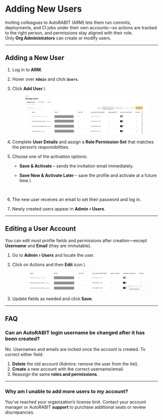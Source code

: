 # Adding New Users

Inviting colleagues to AutoRABIT (ARM) lets them run commits, deployments, and CI jobs under their own accounts—so actions are tracked to the right person, and permissions stay aligned with their role.\
Only **Org Administrators** can create or modify users.

***

## Adding a New User

1. Log in to **ARM**.
2. Hover over **`Admin`** and click **`Users`**.
3.  Click **Add User**.\


    <figure><img src="../../../../.gitbook/assets/image (9).png" alt=""><figcaption></figcaption></figure>
4. Complete **User Details** and assign a **Role Permission Set** that matches the person’s responsibilities.
5. Choose one of the activation options:
   * **Save & Activate** – sends the invitation email immediately.
   *   **Save Now & Activate Later** – save the profile and activate at a future time.\


       <figure><img src="../../../../.gitbook/assets/Screenshot 2025-08-16 at 2.48.52 PM.png" alt="" width="375"><figcaption></figcaption></figure>
6. The new user receives an email to set their password and log in.
7. Newly created users appear in **Admin › Users**.

***

## Editing a User Account <a href="#edit-a-user-account" id="edit-a-user-account"></a>

You can edit most profile fields and permissions after creation—except **Username** and **Email** (they are immutable).

1. Go to **Admin › Users** and locate the user.
2.  Click on Actions and then **Edit** icon.\


    <figure><img src="../../../../.gitbook/assets/image (10).png" alt=""><figcaption></figcaption></figure>
3. Update fields as needed and click **Save**.

***

## FAQ

### Can an AutoRABIT login username be changed after it has been created? <a href="#is-it-possible-to-change-the-username-for-the-autorabit-login-after-it-has-been-created" id="is-it-possible-to-change-the-username-for-the-autorabit-login-after-it-has-been-created"></a>

No. Usernames and emails are locked once the account is created. To correct either field:

1. **Delete** the old account (Admins: remove the user from the list).
2. **Create** a new account with the correct username/email.
3. Reassign the same **roles and permissions**.

***

### Why am I unable to add more users to my account? <a href="#why-am-i-not-able-to-add-more-users-to-my-account" id="why-am-i-not-able-to-add-more-users-to-my-account"></a>

You’ve reached your organization’s license limit. Contact your account manager or AutoRABIT **support** to purchase additional seats or review discrepancies.
